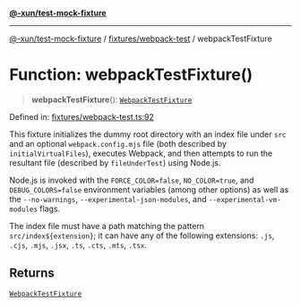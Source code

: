 [**@-xun/test-mock-fixture**](../../../README.md)

***

[@-xun/test-mock-fixture](../../../README.md) / [fixtures/webpack-test](../README.md) / webpackTestFixture

# Function: webpackTestFixture()

> **webpackTestFixture**(): [`WebpackTestFixture`](../type-aliases/WebpackTestFixture.md)

Defined in: [fixtures/webpack-test.ts:92](https://github.com/Xunnamius/test-utils/blob/43516fe131cd8b7116ce91a3b07930504b016979/packages/test-mock-fixture/src/fixtures/webpack-test.ts#L92)

This fixture initializes the dummy root directory with an index file under
`src` and an optional `webpack.config.mjs` file (both described by
`initialVirtualFiles`), executes Webpack, and then attempts to run the
resultant file (described by `fileUnderTest`) using Node.js.

Node.js is invoked with the `FORCE_COLOR=false`, `NO_COLOR=true`, and
`DEBUG_COLORS=false` environment variables (among other options) as well as
the `--no-warnings`, `--experimental-json-modules`, and
`--experimental-vm-modules` flags.

The index file must have a path matching the pattern `src/index${extension}`;
it can have any of the following extensions: `.js`, `.cjs`, `.mjs`, `.jsx`,
`.ts`, `.cts`, `.mts`, `.tsx`.

## Returns

[`WebpackTestFixture`](../type-aliases/WebpackTestFixture.md)
